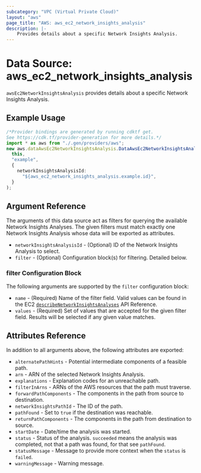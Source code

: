 ```yaml
---
subcategory: "VPC (Virtual Private Cloud)"
layout: "aws"
page_title: "AWS: aws_ec2_network_insights_analysis"
description: |-
    Provides details about a specific Network Insights Analysis.
---
```


# Data Source: aws\_ec2\_network\_insights\_analysis

`awsEc2NetworkInsightsAnalysis` provides details about a specific Network Insights Analysis.

## Example Usage

```typescript
/*Provider bindings are generated by running cdktf get.
See https://cdk.tf/provider-generation for more details.*/
import * as aws from "./.gen/providers/aws";
new aws.dataAwsEc2NetworkInsightsAnalysis.DataAwsEc2NetworkInsightsAnalysis(
  this,
  "example",
  {
    networkInsightsAnalysisId:
      "${aws_ec2_network_insights_analysis.example.id}",
  }
);

```

## Argument Reference

The arguments of this data source act as filters for querying the available
Network Insights Analyses. The given filters must match exactly one Network Insights Analysis
whose data will be exported as attributes.

* `networkInsightsAnalysisId` - (Optional) ID of the Network Insights Analysis to select.
* `filter` - (Optional) Configuration block(s) for filtering. Detailed below.

### filter Configuration Block

The following arguments are supported by the `filter` configuration block:

* `name` - (Required) Name of the filter field. Valid values can be found in the EC2 [`describeNetworkInsightsAnalyses`](https://docs.aws.amazon.com/AWSEC2/latest/APIReference/API_DescribeNetworkInsightsAnalyses.html) API Reference.
* `values` - (Required) Set of values that are accepted for the given filter field. Results will be selected if any given value matches.

## Attributes Reference

In addition to all arguments above, the following attributes are exported:

* `alternatePathHints` - Potential intermediate components of a feasible path.
* `arn` - ARN of the selected Network Insights Analysis.
* `explanations` - Explanation codes for an unreachable path.
* `filterInArns` - ARNs of the AWS resources that the path must traverse.
* `forwardPathComponents` - The components in the path from source to destination.
* `networkInsightsPathId` - The ID of the path.
* `pathFound` - Set to `true` if the destination was reachable.
* `returnPathComponents` - The components in the path from destination to source.
* `startDate` - Date/time the analysis was started.
* `status` - Status of the analysis. `succeeded` means the analysis was completed, not that a path was found, for that see `pathFound`.
* `statusMessage` - Message to provide more context when the `status` is `failed`.
* `warningMessage` - Warning message.
